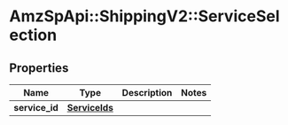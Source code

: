 # AmzSpApi::ShippingV2::ServiceSelection

## Properties
Name | Type | Description | Notes
------------ | ------------- | ------------- | -------------
**service_id** | [**ServiceIds**](ServiceIds.md) |  | 

